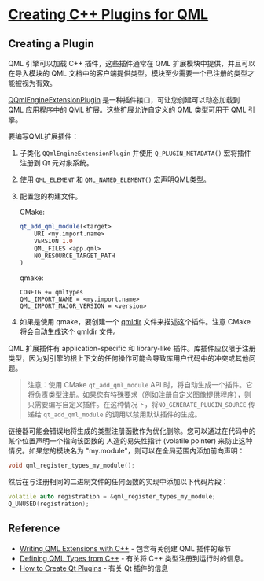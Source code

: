 # [Creating C++ Plugins for QML](https://doc.qt.io/qt-6/qtqml-modules-cppplugins.html)

## Creating a Plugin

QML 引擎可以加载 C++ 插件，这些插件通常在 QML 扩展模块中提供，并且可以在导入模块的 QML 文档中的客户端提供类型。模块至少需要一个已注册的类型才能被视为有效。

[QQmlEngineExtensionPlugin](https://doc.qt.io/qt-6/qqmlengineextensionplugin.html) 是一种插件接口，可让您创建可以动态加载到 QML 应用程序中的 QML 扩展。这些扩展允许自定义的 QML 类型可用于 QML 引擎。

要编写QML扩展插件：

1. 子类化 `QQmlEngineExtensionPlugin` 并使用 `Q_PLUGIN_METADATA()` 宏将插件注册到 Qt 元对象系统。

2. 使用 `QML_ELEMENT` 和 `QML_NAMED_ELEMENT()` 宏声明QML类型。

3. 配置您的构建文件。

   CMake:

   ```cmake
   qt_add_qml_module(<target>
       URI <my.import.name>
       VERSION 1.0
       QML_FILES <app.qml>
       NO_RESOURCE_TARGET_PATH
   )
   ```

   qmake:

   ```qmake
   CONFIG += qmltypes
   QML_IMPORT_NAME = <my.import.name>
   QML_IMPORT_MAJOR_VERSION = <version>
   ```

4. 如果是使用 qmake，要创建一个 [qmldir](https://doc.qt.io/qt-6/qtqml-modules-qmldir.html) 文件来描述这个插件。注意 CMake 将会自动生成这个 qmldir 文件。

QML 扩展插件有 application-specific 和 library-like 插件。库插件应仅限于注册类型，因为对引擎的根上下文的任何操作可能会导致库用户代码中的冲突或其他问题。

> 注意：使用 CMake `qt_add_qml_module` API 时，将自动生成一个插件。它将负责类型注册。如果您有特殊要求（例如注册自定义图像提供程序），则只需要编写自定义插件。在这种情况下，将`NO_GENERATE_PLUGIN_SOURCE` 传递给 `qt_add_qml_module` 的调用以禁用默认插件的生成。

链接器可能会错误地将生成的类型注册函数作为优化删除。您可以通过在代码中的某个位置声明一个指向该函数的 人造的易失性指针 (volatile pointer) 来防止这种情况。如果您的模块名为 "my.module"，则可以在全局范围内添加前向声明：

```c++
void qml_register_types_my_module();
```

然后在与注册相同的二进制文件的任何函数的实现中添加以下代码片段：

```c++
volatile auto registration = &qml_register_types_my_module;
Q_UNUSED(registration);
```

## Reference

- [Writing QML Extensions with C++](https://doc.qt.io/qt-6/qtqml-tutorials-extending-qml-example.html) - 包含有关创建 QML 插件的章节
- [Defining QML Types from C++](https://doc.qt.io/qt-6/qtqml-cppintegration-definetypes.html) - 有关将 C++ 类型注册到运行时的信息。
- [How to Create Qt Plugins](https://doc.qt.io/qt-6/plugins-howto.html) - 有关 Qt 插件的信息